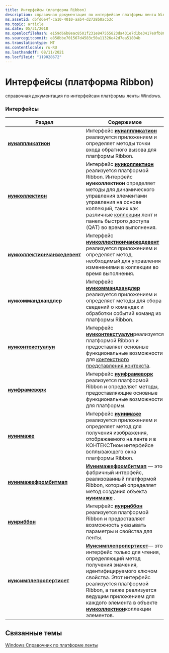 ```yaml
---
title: Интерфейсы (платформа Ribbon)
description: справочная документация по интерфейсам платформы ленты Windows.
ms.assetid: d5fd6e4f-ca10-4010-aab4-d2728b0ac53c
ms.topic: article
ms.date: 05/31/2018
ms.openlocfilehash: e159d66b8eac8501f231e847555823da431e7d1be3417e0fb803f0929be679bc
ms.sourcegitcommit: e858bbe701567d4583c50a11326e42d7ea51804b
ms.translationtype: MT
ms.contentlocale: ru-RU
ms.lasthandoff: 08/11/2021
ms.locfileid: "119028672"
---
```

# <a name="interfaces-ribbon-framework"></a>Интерфейсы (платформа Ribbon)

справочная документация по интерфейсам платформы ленты Windows.

### <a name="interfaces"></a>Интерфейсы



| Раздел                                                                                  | Содержимое                                                                                                                                                                                                                                                                                                                                                                                                        |
|----------------------------------------------------------------------------------------|-----------------------------------------------------------------------------------------------------------------------------------------------------------------------------------------------------------------------------------------------------------------------------------------------------------------------------------------------------------------------------------------------------------------|
| [**иуиаппликатион**](/windows/desktop/api/uiribbon/nn-uiribbon-iuiapplication)                       | Интерфейс [**иуиаппликатион**](/windows/desktop/api/uiribbon/nn-uiribbon-iuiapplication) реализуется приложением и определяет методы точки входа обратного вызова для платформы Ribbon.<br/>                                                                                                                                                                                                              |
| [**иуиколлектион**](/windows/desktop/api/uiribbon/nn-uiribbon-iuicollection)                         | Интерфейс [**иуиколлектион**](/windows/desktop/api/uiribbon/nn-uiribbon-iuicollection) реализуется платформой Ribbon. Интерфейс **иуиколлектион** определяет методы для динамического управления элементами управления на основе коллекций, таких как различные [коллекции](ribbon-controls-galleries.md) лент и панель быстрого доступа (QAT) во время выполнения.<br/>                                              |
| [**иуиколлектиончанжедевент**](/windows/desktop/api/uiribbon/nn-uiribbon-iuicollectionchangedevent) | Интерфейс [**иуиколлектиончанжедевент**](/windows/desktop/api/uiribbon/nn-uiribbon-iuicollectionchangedevent) реализуется приложением и определяет метод, необходимый для управления изменениями в коллекции во время выполнения.<br/>                                                                                                                                                                                |
| [**иуикоммандхандлер**](/windows/desktop/api/uiribbon/nn-uiribbon-iuicommandhandler)                 | Интерфейс [**иуикоммандхандлер**](/windows/desktop/api/uiribbon/nn-uiribbon-iuicommandhandler) реализуется приложением и определяет методы для сбора сведений о командах и обработки событий команд из платформы Ribbon.<br/>                                                                                                                                                              |
| [**иуиконтекстуалуи**](/windows/desktop/api/uiribbon/nn-uiribbon-iuicontextualui)                     | Интерфейс [**иуиконтекстуалуи**](/windows/desktop/api/uiribbon/nn-uiribbon-iuicontextualui)реализуется платформой Ribbon и предоставляет основные функциональные возможности для [контекстного представления контекста](windowsribbon-controls-contextpopup.md).<br/>                                                                                                                                                                       |
| [**иуифрамеворк**](/windows/desktop/api/uiribbon/nn-uiribbon-iuiframework)                           | Интерфейс [**иуифрамеворк**](/windows/desktop/api/uiribbon/nn-uiribbon-iuiframework) реализуется платформой Ribbon и определяет методы, предоставляющие основные функциональные возможности для платформы.<br/>                                                                                                                                                                                                     |
| [**иуиимаже**](/windows/desktop/api/uiribbon/nn-uiribbon-iuiimage)                                   | Интерфейс [**иуиимаже**](/windows/desktop/api/uiribbon/nn-uiribbon-iuiimage) реализуется приложением и определяет метод для получения изображения, отображаемого на ленте и в КОНТЕКСТном интерфейсе всплывающего окна платформы Ribbon.<br/>                                                                                                                                                                          |
| [**иуиимажефромбитмап**](/windows/desktop/api/uiribbon/nn-uiribbon-iuiimagefrombitmap)               | [**Иуиимажефромбитмап**](/windows/desktop/api/uiribbon/nn-uiribbon-iuiimagefrombitmap) — это фабричный интерфейс, реализованный платформой Ribbon, который определяет метод создания объекта [**иуиимаже**](/windows/desktop/api/uiribbon/nn-uiribbon-iuiimage) .<br/>                                                                                                                                                             |
| [**иуириббон**](/windows/desktop/api/uiribbon/nn-uiribbon-iuiribbon)                                 | Интерфейс [**иуириббон**](/windows/desktop/api/uiribbon/nn-uiribbon-iuiribbon) реализуется платформой Ribbon и предоставляет возможность указывать параметры и свойства для ленты. <br/>                                                                                                                                                                                                               |
| [**иуисимплепропертисет**](/windows/desktop/api/uiribbon/nn-uiribbon-iuisimplepropertyset)           | [**Иуисимплепропертисет**](/windows/desktop/api/uiribbon/nn-uiribbon-iuisimplepropertyset)— это интерфейс только для чтения, определяющий метод получения значения, идентифицируемого ключом свойства. Этот интерфейс реализуется платформой Ribbon, а также реализуется ведущим приложением для каждого элемента в объекте [**иуиколлектион**](/windows/desktop/api/uiribbon/nn-uiribbon-iuicollection)коллекции элементов.<br/> |



 

## <a name="related-topics"></a>Связанные темы

<dl> <dt>

[Windows Справочник по платформе ленты](windowsribbon-reference-entry.md)
</dt> </dl>

 

